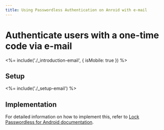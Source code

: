 ```yaml
---
title: Using Passwordless Authentication on Anroid with e-mail
---
```


# Authenticate users with a one-time code via e-mail

<%= include('./_introduction-email', { isMobile: true }) %>

## Setup

<%= include('./_setup-email') %>

## Implementation

For detailed information on how to implement this, refer to [Lock Passwordless for Android documentation](/libraries/lock-android/passwordless).
